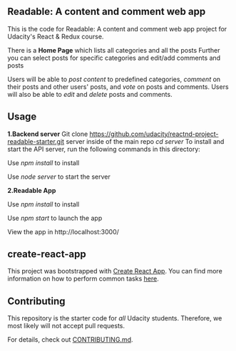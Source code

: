## Readable: A content and comment web app
This is the code for Readable: A content and comment web app project for Udacity's React & Redux course.

There is a **Home Page** which lists all categories and all the posts
Further you can select posts for specific categories and edit/add comments and posts

Users will be able to *post content* to predefined categories, *comment* on their posts and other users' posts, and *vote* on posts and comments. Users will also be able to *edit* and *delete* posts and comments.


## Usage

**1.Backend server**
Git clone https://github.com/udacity/reactnd-project-readable-starter.git server inside of the main repo
*cd server*
To install and start the API server, run the following commands in this directory:

Use *npm install* to install

Use *node server* to start the server

**2.Readable App**

Use *npm install* to install

Use *npm start* to launch the app

View the app in http://localhost:3000/

## create-react-app

This project was bootstrapped with [Create React App](https://github.com/facebookincubator/create-react-app). You can find more information on how to perform common tasks [here](https://github.com/facebookincubator/create-react-app/blob/master/packages/react-scripts/template/README.md).

## Contributing

This repository is the starter code for _all_ Udacity students. Therefore, we most likely will not accept pull requests.

For details, check out [CONTRIBUTING.md](CONTRIBUTING.md).
